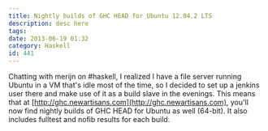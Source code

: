 ```yaml
---
title: Nightly builds of GHC HEAD for Ubuntu 12.04.2 LTS
description: desc here
tags: 
date: 2013-06-19 01:32
category: Haskell
id: 441
---
```


Chatting with merijn on #haskell, I realized I have a file server running Ubuntu in a VM that's idle most of the time, so I decided to set up a jenkins user there and make use of it as a build slave in the evenings.  This means that at [http://ghc.newartisans.com](http://ghc.newartisans.com), you'll now find nightly builds of GHC HEAD for Ubuntu as well (64-bit).  It also includes fulltest and nofib results for each build.
